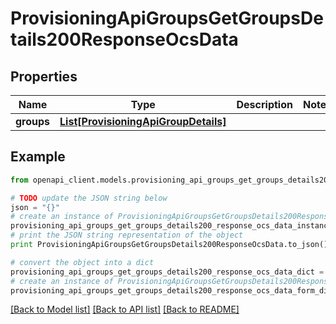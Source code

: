 # ProvisioningApiGroupsGetGroupsDetails200ResponseOcsData


## Properties
Name | Type | Description | Notes
------------ | ------------- | ------------- | -------------
**groups** | [**List[ProvisioningApiGroupDetails]**](ProvisioningApiGroupDetails.md) |  | 

## Example

```python
from openapi_client.models.provisioning_api_groups_get_groups_details200_response_ocs_data import ProvisioningApiGroupsGetGroupsDetails200ResponseOcsData

# TODO update the JSON string below
json = "{}"
# create an instance of ProvisioningApiGroupsGetGroupsDetails200ResponseOcsData from a JSON string
provisioning_api_groups_get_groups_details200_response_ocs_data_instance = ProvisioningApiGroupsGetGroupsDetails200ResponseOcsData.from_json(json)
# print the JSON string representation of the object
print ProvisioningApiGroupsGetGroupsDetails200ResponseOcsData.to_json()

# convert the object into a dict
provisioning_api_groups_get_groups_details200_response_ocs_data_dict = provisioning_api_groups_get_groups_details200_response_ocs_data_instance.to_dict()
# create an instance of ProvisioningApiGroupsGetGroupsDetails200ResponseOcsData from a dict
provisioning_api_groups_get_groups_details200_response_ocs_data_form_dict = provisioning_api_groups_get_groups_details200_response_ocs_data.from_dict(provisioning_api_groups_get_groups_details200_response_ocs_data_dict)
```
[[Back to Model list]](../README.md#documentation-for-models) [[Back to API list]](../README.md#documentation-for-api-endpoints) [[Back to README]](../README.md)


